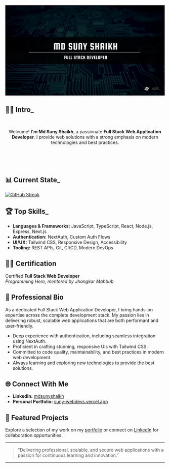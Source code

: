 <a href="https://suny-webdevs.vercel.app">
<img src="https://github.com/suny-webdevs/suny-webdevs/blob/main/photos/banner.png" alt="Banner" />
</a>

## 👨‍💻 Intro_
<br/>
<p align="center">
  Welcome! <b>I'm Md Suny Shaikh</b>, a passionate <b>Full Stack Web Application Developer</b>. I provide web solutions with a strong emphasis on modern technologies and best practices.
</p>
<br/>
<br/>
<br/>

## 📊 Current State_

[![GitHub Streak](https://streak-stats.demolab.com?user=suny-webdevs&theme=dark)](https://git.io/streak-stats)

## 🏆 Top Skills_

- **Languages & Frameworks:** JavaScript, TypeScript, React, Node.js, Express, Next.js
- **Authentication:** NextAuth, Custom Auth Flows
- **UI/UX:** Tailwind CSS, Responsive Design, Accessibility
- **Tooling:** REST APIs, Git, CI/CD, Modern DevOps

## 👨‍🎓 Certification

Certified **Full Stack Web Developer**  
*Programming Hero, mentored by Jhangkar Mahbub*

## 💼 Professional Bio

As a dedicated Full Stack Web Application Developer, I bring hands-on expertise across the complete development stack. My passion lies in delivering robust, scalable web applications that are both performant and user-friendly.

- Deep experience with authentication, including seamless integration using NextAuth.
- Proficient in crafting stunning, responsive UIs with Tailwind CSS.
- Committed to code quality, maintainability, and best practices in modern web development.
- Always learning and exploring new technologies to provide the best solutions.

## 🌐 Connect With Me

- **LinkedIn:** [mdsunyshaikh](https://linkedin.com/in/mdsunyshaikh)
- **Personal Portfolio:** [suny-webdevs.vercel.app](https://suny-webdevs.vercel.app)

## 📂 Featured Projects

Explore a selection of my work on my [portfolio](https://suny-webdevs.vercel.app) or connect on [LinkedIn](https://linkedin.com/in/mdsunyshaikh) for collaboration opportunities.

---

> “Delivering professional, scalable, and secure web applications with a passion for continuous learning and innovation.”

---
